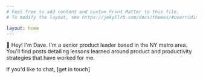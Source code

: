 ```yaml
---
# Feel free to add content and custom Front Matter to this file.
# To modify the layout, see https://jekyllrb.com/docs/themes/#overriding-theme-defaults

layout: home
---
```


👋 Hey! I'm Dave. I'm a senior product leader based in the NY metro area. You'll find posts detailing lessons learned around product and productivity strategies that have worked for me. 

If you'd like to chat, [get in touch]
